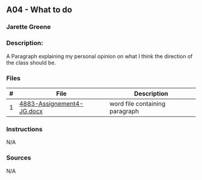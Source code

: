 ## A04 - What to do 
### Jarette Greene
### Description:

A Paragraph explaining my personal opinion on what I think the direction of the class should be.

### Files

|   #   | File                       | Description                                                |
| :---: | -------------------------- | ---------------------------------------------------------- |
|   1   | [4883-Assignement4-JG.docx](https://github.com/Jarette/4883-Prog-Tech/blob/main/Assignments/A04/4883-Assignement4-JG.docx)     |  word file containing paragraph

### Instructions

N/A

### Sources

N/A
